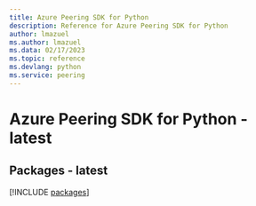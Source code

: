 ```yaml
---
title: Azure Peering SDK for Python
description: Reference for Azure Peering SDK for Python
author: lmazuel
ms.author: lmazuel
ms.data: 02/17/2023
ms.topic: reference
ms.devlang: python
ms.service: peering
---
```

# Azure Peering SDK for Python - latest
## Packages - latest
[!INCLUDE [packages](peering-index.md)]